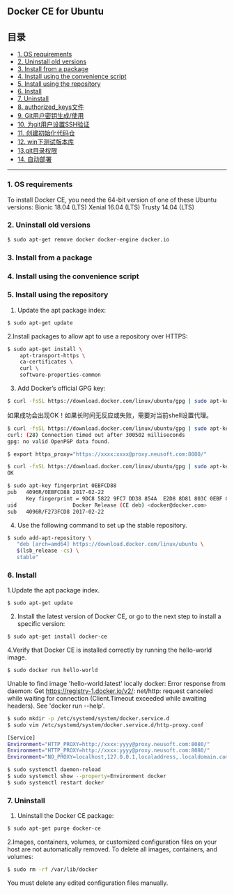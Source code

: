 ## Docker CE for Ubuntu

## 目录
* [1. OS requirements](#1)
* [2. Uninstall old versions](#2)
* [3. Install from a package](#3)
* [4. Install using the convenience script](#4)
* [5. Install using the repository](#5) 
* [6. Install](#6)
* [7. Uninstall](#7)
* [8. authorized_keys文件](#8)
* [9. Git用户密钥生成/使用](#9) 
* [10.  为git用户设置SSH验证](#10)
* [11. 创建初始化代码仓](#11)
* [12. win下测试版本库](#12)
* [13.git目录权限](#13)
* [14. 自动部署](#14)

****

### 1. OS requirements
To install Docker CE, you need the 64-bit version of one of these Ubuntu versions:
    Bionic 18.04 (LTS)
    Xenial 16.04 (LTS)
    Trusty 14.04 (LTS)


### 2. Uninstall old versions

```bash
$ sudo apt-get remove docker docker-engine docker.io
```

### 3. Install from a package

### 4. Install using the convenience script

### 5. Install using the repository
1. Update the apt package index:

```bash
$ sudo apt-get update
```

2.Install packages to allow apt to use a repository over HTTPS:

```bash
$ sudo apt-get install \
    apt-transport-https \
    ca-certificates \
    curl \
    software-properties-common
```

3. Add Docker’s official GPG key:

```bash
$ curl -fsSL https://download.docker.com/linux/ubuntu/gpg | sudo apt-key add -
```

如果成功会出现OK！如果长时间无反应或失败，需要对当前shell设置代理。

```bash
$ curl -fsSL https://download.docker.com/linux/ubuntu/gpg | sudo apt-key add -
curl: (28) Connection timed out after 300502 milliseconds
gpg: no valid OpenPGP data found.
```

```bash
$ export https_proxy="https://xxxx:xxxx@proxy.neusoft.com:8080/"
```
```bash
$ curl -fsSL https://download.docker.com/linux/ubuntu/gpg | sudo apt-key add -
OK
```

```bash
$ sudo apt-key fingerprint 0EBFCD88
pub   4096R/0EBFCD88 2017-02-22
      Key fingerprint = 9DC8 5822 9FC7 DD38 854A  E2D8 8D81 803C 0EBF CD88
uid                  Docker Release (CE deb) <docker@docker.com>
sub   4096R/F273FCD8 2017-02-22
```

4. Use the following command to set up the stable repository. 

```bash
$ sudo add-apt-repository \
   "deb [arch=amd64] https://download.docker.com/linux/ubuntu \
   $(lsb_release -cs) \
   stable"
```

### 6. Install

1.Update the apt package index.

```bash
$ sudo apt-get update
```

2. Install the latest version of Docker CE, or go to the next step to install a specific version:

```bash
$ sudo apt-get install docker-ce
```

4.Verify that Docker CE is installed correctly by running the hello-world image.

```bash
$ sudo docker run hello-world
```

Unable to find image 'hello-world:latest' locally
docker: Error response from daemon: Get https://registry-1.docker.io/v2/: net/http: request canceled while waiting for connection (Client.Timeout exceeded while awaiting headers).
See 'docker run --help'.

```bash
$ sudo mkdir -p /etc/systemd/system/docker.service.d
$ sudo vim /etc/systemd/system/docker.service.d/http-proxy.conf
```

```bash
[Service]
Environment="HTTP_PROXY=http://xxxx:yyyy@proxy.neusoft.com:8080/"
Environment="HTTP_PROXY=http://xxxx:yyyy@proxy.neusoft.com:8080/"
Environment="NO_PROXY=localhost,127.0.0.1,localaddress,.localdomain.com,10.10.163.114"
```

```bash
$ sudo systemctl daemon-reload
$ sudo systemctl show --property=Environment docker
$ sudo systemctl restart docker
```

### 7. Uninstall

1. Uninstall the Docker CE package:

```bash
$ sudo apt-get purge docker-ce
```

2.Images, containers, volumes, or customized configuration files on your host are not automatically removed. To delete all images, containers, and volumes:

```bash
$ sudo rm -rf /var/lib/docker
```

You must delete any edited configuration files manually.
